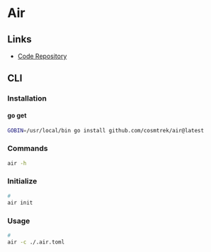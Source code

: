 # Air

## Links

- [Code Repository](https://github.com/cosmtrek/air)

## CLI

### Installation

#### go get

```sh
GOBIN=/usr/local/bin go install github.com/cosmtrek/air@latest
```

### Commands

```sh
air -h
```

### Initialize

```sh
#
air init
```

### Usage

```sh
#
air -c ./.air.toml
```
